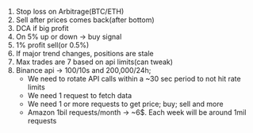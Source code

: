 1. Stop loss on Arbitrage(BTC/ETH)
2. Sell after prices comes back(after bottom)
3. DCA if big profit
5. On 5% up or down -> buy signal
6. 1% profit sell(or 0.5%)
7. If major trend changes, positions are stale
8. Max trades are 7 based on api limits(can tweak)
9. Binance api -> 100/10s and 200,000/24h;
    -  We need to rotate API calls within a ~30 sec period to not hit rate limits
    -  We need 1 request to fetch data
    -  We need 1 or more requests to get price; buy; sell and more
    -  Amazon 1bil requests/month -> ~6$. Each week will be around 1mil requests